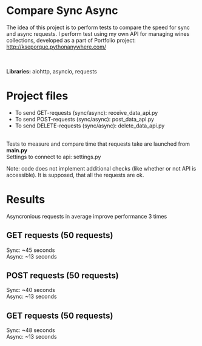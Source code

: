 # Compare Sync Async
The idea of this project is to perform tests to compare the speed for sync and async requests.
I perform test using my own API for managing wines collections, developed as a part of Portfolio project: http://kseporque.pythonanywhere.com/ 

<br><br>
<strong>Libraries:</strong> aiohttp, asyncio, requests

# Project files
* To send GET-requests (sync/async): receive_data_api.py 
* To send POST-requests (sync/async): post_data_api.py 
* To send DELETE-requests (sync/async): delete_data_api.py
<br>
Tests to measure and compare time that requests take are launched from <strong>main.py</strong> <br>
Settings to connect to api: settings.py <br>

Note: code does not implement additional checks (like whether or not API is accessible). It is supposed, that all the requests are ok.

# Results
Asyncronious requests in average improve performance 3 times

## GET requests (50 requests)
Sync: ~45 seconds <br>
Async: ~13 seconds 

## POST requests (50 requests)
Sync: ~40 seconds <br>
Async: ~13 seconds

## GET requests (50 requests)
Sync: ~48 seconds <br>
Async: ~13 seconds 

